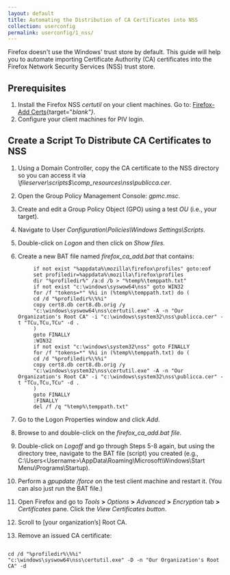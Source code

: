 ```yaml
---
layout: default
title: Automating the Distribution of CA Certificates into NSS
collection: userconfig
permalink: userconfig/1_nss/
---
```


Firefox doesn't use the Windows' trust store by default. This guide will help you to automate importing Certificate Authority (CA) certificates into the Firefox Network Security Services (NSS) trust store.

## Prerequisites

1. Install the Firefox NSS _certutil_ on your client machines. Go to: [Firefox-Add Certs](https://github.com/christian-korneck/firefox_add-certs/releases){target="_blank"}_.
2. Configure your client machines for PIV login.  

## Create a Script To Distribute CA Certificates to NSS

1. Using a Domain Controller, copy the CA certificate to the NSS directory so you can access it via _\\fileserver\scripts$\comp_resources\nss\publicca.cer_.
2. Open the Group Policy Management Console: _gpmc.msc_. 
3. Create and edit a Group Policy Object (GPO) using a test _OU_ (i.e., your target).
4. Navigate to User _Configuration\Policies\Windows Settings\Scripts\._ 
5. Double-click on _Logon_ and then click on _Show files_.
6. Create a new BAT file named _firefox_ca_add.bat_ that contains: 

            if not exist "%appdata%\mozilla\firefox\profiles" goto:eof
            set profiledir=%appdata%\mozilla\firefox\profiles
            dir "%profiledir%" /a:d /b > "%temp%\temppath.txt"
            if not exist "c:\windows\syswow64\nss" goto WIN32
            for /f "tokens=*" %%i in (%temp%\temppath.txt) do (
            cd /d "%profiledir%\%%i"
            copy cert8.db cert8.db.orig /y
            "c:\windows\syswow64\nss\certutil.exe" -A -n "Our Organization's Root CA" -i "c:\windows\system32\nss\publicca.cer" -t "TCu,TCu,TCu" -d . 
            )
            goto FINALLY
            :WIN32
            if not exist "c:\windows\system32\nss" goto FINALLY
            for /f "tokens=*" %%i in (%temp%\temppath.txt) do (
            cd /d "%profiledir%\%%i"
            copy cert8.db cert8.db.orig /y
            "c:\windows\system32\nss\certutil.exe" -A -n "Our Organization's Root CA" -i "c:\windows\system32\nss\publicca.cer" -t "TCu,TCu,TCu" -d . 
            )
            goto FINALLY
            :FINALLY
            del /f /q "%temp%\temppath.txt"

7. Go to the Logon Properties window and click _Add_.
8. Browse to and double-click on the _firefox_ca_add.bat file_.
9. Double-click on _Logoff_ and go through Steps 5-8 again, but using the directory tree, navigate to the BAT file (script) you created (e.g., C:\Users\<Username>\AppData\Roaming\Microsoft\Windows\Start Menu\Programs\Startup). 
10. Perform a _gpupdate /force_ on the test client machine and restart it. (You can also just run the BAT file.)
11. Open Firefox and go to _Tools_ **>** _Options_ **>** _Advanced_ **>** _Encryption_ tab **>** _Certificates_ pane. Click the _View Certificates button_. 
12. Scroll to [your organization’s] Root CA.
13. Remove an issued CA certificate: 

```

cd /d "%profiledir%\%%i"
"c:\windows\syswow64\nss\certutil.exe" -D -n "Our Organization's Root CA" -d 
```
